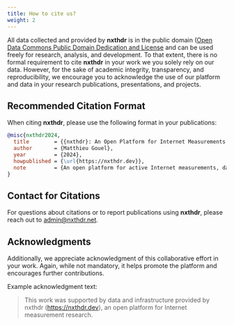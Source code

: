```yaml
---
title: How to cite us?
weight: 2
---
```


All data collected and provided by **nxthdr** is in the public domain ([Open Data Commons Public Domain Dedication and License](https://opendatacommons.org/licenses/pddl/1-0/) and can be used freely for research, analysis, and development. To that extent, there is no formal requirement to cite **nxthdr** in your work we you solely rely on our data. However, for the sake of  academic integrity, transparency, and reproducibility, we encourage you to acknowledge the use of our platform and data in your research publications, presentations, and projects.

## Recommended Citation Format

When citing **nxthdr**, please use the following format in your publications:

```bibtex
@misc{nxthdr2024,
  title        = {{nxthdr}: An Open Platform for Internet Measurements Research},
  author       = {Matthieu Gouel},
  year         = {2024},
  howpublished = {\url{https://nxthdr.dev}},
  note         = {An open platform for active Internet measurements, data collection, and research collaboration},
}
```

## Contact for Citations

For questions about citations or to report publications using **nxthdr**, please reach out to [admin@nxthdr.net](mailto:admin@nxthdr.net).

## Acknowledgments

Additionally, we appreciate acknowledgment of this collaborative effort in your work. Again, while not mandatory, it helps promote the platform and encourages further contributions.

Example acknowledgment text:
> This work was supported by data and infrastructure provided by nxthdr (https://nxthdr.dev), an open platform for Internet measurement research.
